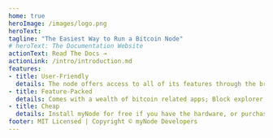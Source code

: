 ```yaml
---
home: true
heroImage: /images/logo.png
heroText: 
tagline: "The Easiest Way to Run a Bitcoin Node"
# heroText: The Documentation Website
actionText: Read The Docs →
actionLink: /intro/introduction.md
features:
- title: User-Friendly
  details: The node offers access to all of its features through the browser (including updates), so you don't have to touch the command line to run a full node!
- title: Feature-Packed
  details: Comes with a wealth of bitcoin related apps; Block explorer, Lightning node, Electrum Rust Server, Mempool explorer, and more!
- title: Cheap
  details: Install myNode for free if you have the hardware, or purchase the premium edition for just $100! You can also order a full-fledged hardware + software device, ready to go.
footer: MIT Licensed | Copyright © myNode Developers
--- 
```

